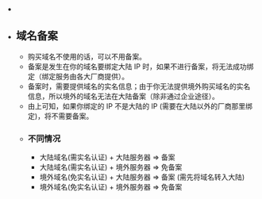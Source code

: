 -
- ## 域名备案
	- 购买域名不使用的话，可以不用备案。
	- 备案是发生在你的域名要绑定大陆 IP 时，如果不进行备案，将无法成功绑定（绑定服务由各大厂商提供）。
	- 备案时，需要提供域名的实名信息；由于你无法提供境外购买域名的实名信息，所以境外的域名无法在大陆备案（除非通过企业途径）。
	- 由上可知，如果你绑定的 IP 不是大陆的 IP (需要在大陆以外的厂商那里绑定)，将不需要备案。
	- ### 不同情况
		- 大陆域名(需实名认证) + 大陆服务器 => 备案
		- 大陆域名(需实名认证) + 境外服务器 => 免备案
		- 境外域名(免实名认证) + 大陆服务器 => 备案 (需先将域名转入大陆)
		- 境外域名(免实名认证) + 境外服务器 => 免备案
